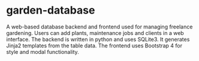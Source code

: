 # garden-database
A web-based database backend and frontend used for managing freelance gardening.
Users can add plants, maintenance jobs and clients in a web interface.
The backend is written in python and uses SQLite3. It generates Jinja2 templates from the table data.
The frontend uses Bootstrap 4 for style and modal functionality.
